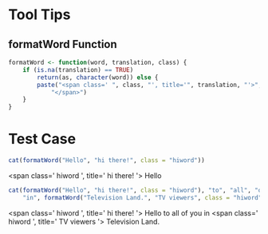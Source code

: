 Tool Tips
========================================================
## formatWord Function

```r
formatWord <- function(word, translation, class) {
    if (is.na(translation) == TRUE) 
        return(as, character(word)) else {
        paste("<span class=' ", class, "', title='", translation, "'>", word, 
            "</span>")
    }
}
```


# Test Case

```r
cat(formatWord("Hello", "hi there!", class = "hiword"))
```

<span class='  hiword ', title=' hi there! '> Hello </span>



```r
cat(formatWord("Hello", "hi there!", class = "hiword"), "to", "all", "of", "you", 
    "in", formatWord("Television Land.", "TV viewers", class = "hiword"))
```

<span class='  hiword ', title=' hi there! '> Hello </span> to all of you in <span class='  hiword ', title=' TV viewers '> Television Land. </span>

